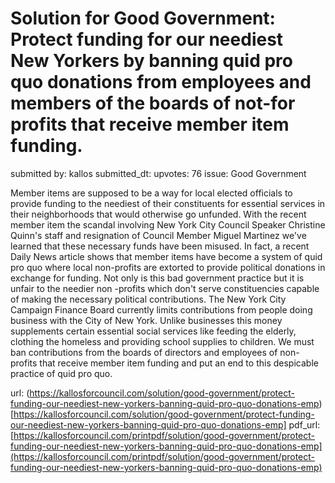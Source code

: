 # Solution for Good Government: Protect funding for our neediest New Yorkers by banning quid pro quo donations from employees and members of the boards of not-for profits that receive member item funding. #

submitted by: kallos
submitted_dt: 
upvotes: 76
issue: Good Government

Member items are supposed to be a way for local elected officials to provide funding to the neediest of their constituents for essential services in their neighborhoods that would otherwise go unfunded. With the recent member item the scandal involving New York City Council Speaker Christine Quinn's staff and resignation of Council Member Miguel Martinez we've learned that these necessary funds have been misused. In fact, a recent Daily News article shows that member items have become a system of quid pro quo where local non-profits are extorted to provide political donations in exchange for funding. Not only is this bad government practice but it is unfair to the needier non -profits which don't serve constituencies capable of making the necessary political contributions. The New York City Campaign Finance Board currently limits contributions from people doing business with the City of New York. Unlike businesses this money supplements certain essential social services like feeding the elderly, clothing the homeless and providing school supplies to children. We must ban contributions from the boards of directors and employees of non-profits that receive member item funding and put an end to this despicable practice of quid pro quo.

url: (https://kallosforcouncil.com/solution/good-government/protect-funding-our-neediest-new-yorkers-banning-quid-pro-quo-donations-emp)[https://kallosforcouncil.com/solution/good-government/protect-funding-our-neediest-new-yorkers-banning-quid-pro-quo-donations-emp]
pdf_url: [https://kallosforcouncil.com/printpdf/solution/good-government/protect-funding-our-neediest-new-yorkers-banning-quid-pro-quo-donations-emp](https://kallosforcouncil.com/printpdf/solution/good-government/protect-funding-our-neediest-new-yorkers-banning-quid-pro-quo-donations-emp)